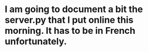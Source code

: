# I am going to document a bit the server.py that I put online this morning. It has to be in French unfortunately.


